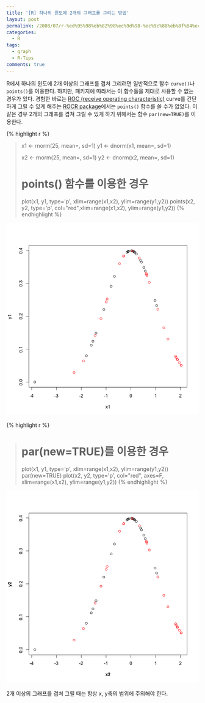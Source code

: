 ```yaml
---
title: '[R] 하나의 윈도에 2개의 그래프를 그리는 방법'
layout: post
permalink: /2008/07/r-%ed%95%98%eb%82%98%ec%9d%98-%ec%9c%88%eb%8f%84%ec%97%90-2%ea%b0%9c%ec%9d%98-%ea%b7%b8%eb%9e%98%ed%94%84%eb%a5%bc-%ea%b7%b8%eb%a6%ac%eb%8a%94-%eb%b0%a9%eb%b2%95/
categories:
  - R
tags:
  - graph
  - R-Tips
comments: true
---
```


R에서 하나의 윈도에 2개 이상의 그래프를 겹쳐 그리려면 일반적으로 함수 `curve()`나 `points()`를 이용한다. 하지만, 패키지에 따라서는 이 함수들을 제대로 사용할 수 없는 경우가 있다. 경험한 바로는 [ROC (receive operating characteristic)](http://en.wikipedia.org/wiki/Receiver_operating_characteristic) curve를 간단하게 그릴 수 있게 해주는 [ROCR package](http://cran.r-project.org/web/packages/ROCR/index.html)에서는 `points()` 함수를 쓸 수가 없었다. 이 같은 경우 2개의 그래프를 겹쳐 그릴 수 있게 하기 위해서는 함수 `par(new=TRUE)`를 이용한다.


{% highlight r %}
> x1 <- rnorm(25, mean=, sd=1)
> y1 <- dnorm(x1, mean=, sd=1)
>  
> x2 <- rnorm(25, mean=, sd=1)
> y2 <- dnorm(x2, mean=, sd=1)
>  
> # points() 함수를 이용한 경우
> plot(x1, y1, type='p', xlim=range(x1,x2), ylim=range(y1,y2))
> points(x2, y2, type='p', col="red",xlim=range(x1,x2), ylim=range(y1,y2))
{% endhighlight %}

![plot of chunk unnamed-chunk-1](/figs/source/2008-07-29-two-plot-in-the-single-window/unnamed-chunk-1-1.png) 

{% highlight r %}
> # par(new=TRUE)를 이용한 경우
> plot(x1, y1, type='p', xlim=range(x1,x2), ylim=range(y1,y2))
> par(new=TRUE)
> plot(x2, y2, type='p', col="red", axes=F, xlim=range(x1,x2), ylim=range(y1,y2))
{% endhighlight %}

![plot of chunk unnamed-chunk-1](/figs/source/2008-07-29-two-plot-in-the-single-window/unnamed-chunk-1-2.png) 

2개 이상의 그래프를 겹쳐 그릴 때는 항상 x, y축의 범위에 주의해야 한다.

 
